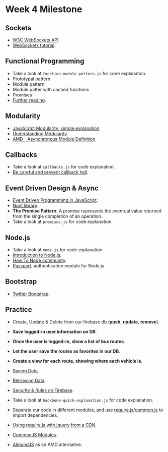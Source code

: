 Week 4 Milestone
===================

## Sockets

* [W3C WebSockets API](http://dev.w3.org/html5/websockets/).
* [WebSockets tutorial](http://www.html5rocks.com/es/tutorials/websockets/basics/).

## Functional Programming

* Take a look at `function-module-pattern.js` for code explanation.
* Prototypal pattern
* Module pattern
* Module patter with cached functions
* Promises
* [Further reading](http://eloquentjavascript.net/1st_edition/chapter6.html).

## Modularity

* [JavaScript Modularity, simple explanation](https://spring.io/blog/2014/04/11/javascript-modularity-without-the-buzzwords).
* [Understanding Modularity](http://eloquentjavascript.net/1st_edition/chapter9.html).
* [AMD - Asynchronous Module Definition](http://addyosmani.com/writing-modular-js/).

## Callbacks

* Take a look at `callbacks.js` for code explanation.
* [Be careful and prevent callback hell](http://callbackhell.com/).

## Event Driven Design & Async

* [Event Driven Programming in JavaScript](http://www.24hr.se/event-driven-programming-in-javascript).
* [Nunt library](http://nunt.onezerozeroone.com/).
* __The Promise Pattern__: A promise represents the eventual value returned from the single completion of an operation.
* Take a look at `promises.js` for code explanation.

## Node.js

* Take a look at `node.js` for code explanation.
* [Introduction to Node.js](http://www.nodebeginner.org/).
* [How To Node community](http://howtonode.org/).
* [Passport](http://passportjs.org/), authentication module for Node.js.

## Bootstrap

* [Twitter Bootstrap](http://www.getbootstrap.com/).

## Practice

* Create, Update & Delete from our firebase db (__push__, __update__, __remove__).
 * __Save logged-in user information on DB__.
 * __Once the user is logged-in, show a list of bus routes__.
 * __Let the user save the routes as favorites in our DB__.
 * __Create a view for each route, showing where each vehicle is__.
 * [Saving Data](https://www.firebase.com/docs/web/guide/saving-data.html).
 * [Retrieving Data](https://www.firebase.com/docs/web/guide/retrieving-data.html).
 * [Security & Rules on Firebase](https://www.firebase.com/docs/security/quickstart.html).

* Take a look at `backbone-quick-explanation.js` for code explanation.

* Separate our code in different modules, and use [require.js](http://requirejs.org/)/[common.js](http://requirejs.org/docs/commonjs.html) to import dependencies. 
 * [Using require.js with jquery from a CDN](https://github.com/requirejs/example-jquery-cdn).
 * [CommonJS Modules](http://javascriptconesteroides.blogspot.com.es/2013/06/commonjs-modules.html).
 * [AlmondJS](https://github.com/jrburke/almond) as an AMD alternative.